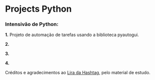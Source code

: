 # Projects Python

### **Intensivão de Python:**

**1.**  Projeto de automação de tarefas usando a biblioteca pyautogui.

**2.**

**3.**

**4.**

Créditos e agradecimentos ao [Lira da Hashtag](https://www.youtube.com/c/HashtagPrograma%C3%A7%C3%A3o/featured), pelo material de estudo.
